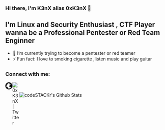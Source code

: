 ### Hi there, I'm K3nX alias 0xK3nX 👋

## I'm Linux and Security Enthusiast , CTF Player wanna be a Professional Pentester or Red Team Enginner
- 🌱 I’m currently trying to become a pentester or red teamer
- ⚡ Fun fact: I love to smoking cigarette ,listen music and play guitar


### Connect with me:

[<img align="left" alt="K3nX.github.io" width="22px" src="https://raw.githubusercontent.com/iconic/open-iconic/master/svg/globe.svg" />][website]
[<img align="left" alt="0xK3nX | Twitter" width="22px" src="https://cdn.jsdelivr.net/npm/simple-icons@v3/icons/twitter.svg" />][twitter]
<br />

<img align="left" alt="codeSTACKr's Github Stats" src="https://github-readme-stats.vercel.app/api?username=K3nX&show_icons=true&hide_border=true" />

[website]: https://k3nX.github.io
[twitter]: https://twitter.com/0xK3nX
